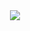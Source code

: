 <div id=header align="center">
  <img src="https://br.pinterest.com/pin/863987509773612024/">
  </div>
<!---
rafaelleduarte1993/rafaelleduarte1993 is a ✨ special ✨ repository because its `README.md` (this file) appears on your GitHub profile.
You can click the Preview link to take a look at your changes.
--->
